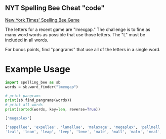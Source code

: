 ## NYT Spelling Bee Cheat "code"

[New York Times' Spelling Bee Game](https://www.nytimes.com/puzzles/spelling-bee)

The letters for a recent game are "lmexgap." The challenge is to fine as many word
words as possible that use those letters. The "L" must be included  in all words. 

For bonus points, find "pangrams" that use all of the letters in a single word.

# Example Usage

```python
import spelling_bee as sb
words = sb.word_finder("lmexgap")

# print pangrams
print(sb.find_pangrams(words))
# print all words
print(sorted(words, key=len, reverse=True))

```

```python
['megaplex']

['appellee', 'expellee', 'lamellae', 'malaxage', 'megaplex', 'pellmell', 'allegge', 'amalgam', 'example', 'exempla', 'exemple', 'lamella', 'lappage', 'palamae', 'agleam', 'alegge', 'allege', 'allele', 'appall', 'appeal', 'empale', 'gaggle', 'galage', 'galeae', 'lappel', 'lexeme', 'mallam', 'mallee', 'malmag', 'mammal', 'paella', 'palama', 'palapa', 'paleae', 'paleal', 'pallae', 'palpal', 'pelage', 'plagal', 'plexal', 'aglee', 'alaap', 'alapa', 'algae', 'algal', 'allee', 'allel', 'ample', 'appal', 'appel', 'apple', 'eagle', 'elpee', 'expel', 'galax', 'galea', 'gelee', 'gemel', 'gleam', 'lapel', 'legal', 'legge', 'lemel', 'lemma', 'llama', 'malax', 'maple', 'melee', 'pagle', 'palea', 'palla', 'papal', 'pelma', 'pepla', 'plage', 'alae', 'alap', 'alee', 'alga', 'alma', 'alme', 'amla', 'axal', 'axel', 'axle', 'eale', 'egal', 'gala', 'gale', 'gall', 'geal', 'glam', 'glee', 'gleg', 'lall', 'lama', 'lame', 'lamp', 
'leal', 'leam', 'leap', 'leep', 'leme', 'male', 'mall', 'malm', 'meal', 'mela', 'mell', 'pale', 'pall', 'palm', 'palp', 'peal', 'peel', 'pela', 'pele', 'pell', 'plap', 'plea']
```
